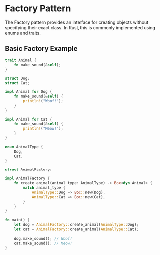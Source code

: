 # Factory Pattern

The Factory pattern provides an interface for creating objects without specifying their exact class. In Rust, this is commonly implemented using enums and traits.

## Basic Factory Example

```rust
trait Animal {
    fn make_sound(&self);
}

struct Dog;
struct Cat;

impl Animal for Dog {
    fn make_sound(&self) {
        println!("Woof!");
    }
}

impl Animal for Cat {
    fn make_sound(&self) {
        println!("Meow!");
    }
}

enum AnimalType {
    Dog,
    Cat,
}

struct AnimalFactory;

impl AnimalFactory {
    fn create_animal(animal_type: AnimalType) -> Box<dyn Animal> {
        match animal_type {
            AnimalType::Dog => Box::new(Dog),
            AnimalType::Cat => Box::new(Cat),
        }
    }
}

fn main() {
    let dog = AnimalFactory::create_animal(AnimalType::Dog);
    let cat = AnimalFactory::create_animal(AnimalType::Cat);
    
    dog.make_sound(); // Woof!
    cat.make_sound(); // Meow!
}
```
